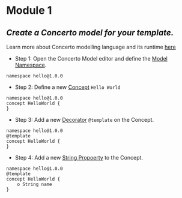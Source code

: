 # Module 1

## _Create a Concerto model for your template._

Learn more about Concerto modelling language and its runtime [here](https://concerto.accordproject.org/)

- Step 1: Open the Concerto Model editor and define the [Model Namespace](https://concerto.accordproject.org/docs/design/specification/model-namespaces).

```
namespace hello@1.0.0
```

- Step 2: Define a new [Concept](https://concerto.accordproject.org/docs/design/specification/model-classes) `Hello World`

```
namespace hello@1.0.0
concept HelloWorld {
}
```

- Step 3: Add a new [Decorator](https://concerto.accordproject.org/docs/design/specification/model-decorators) `@template` on the Concept.

```
namespace hello@1.0.0
@template
concept HelloWorld {
}
```

- Step 4: Add a new [String Propoerty](https://concerto.accordproject.org/docs/design/specification/model-properties) to the Concept.

```
namespace hello@1.0.0
@template
concept HelloWorld {
    o String name
}
```